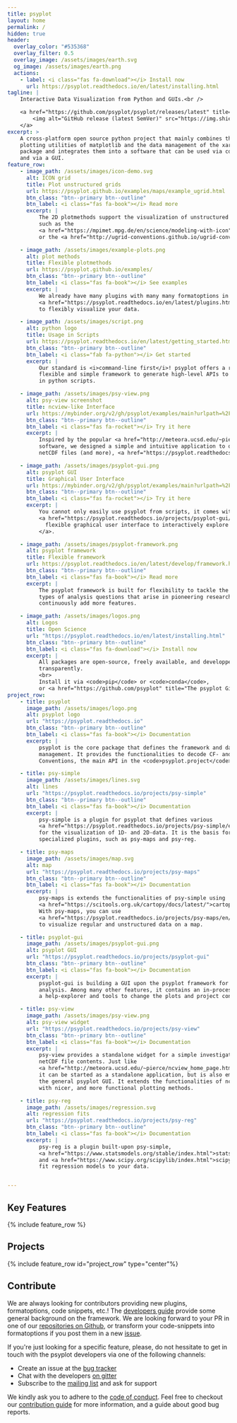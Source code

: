 ```yaml
---
title: psyplot
layout: home
permalink: /
hidden: true
header:
  overlay_color: "#535368"
  overlay_filter: 0.5
  overlay_image: /assets/images/earth.svg
  og_image: /assets/images/earth.png
  actions:
    - label: <i class="fas fa-download"></i> Install now
      url: https://psyplot.readthedocs.io/en/latest/installing.html
tagline: |
    Interactive Data Visualization from Python and GUIs.<br />

    <a href="https://github.com/psyplot/psyplot/releases/latest" title="Latest release on GitHub">
        <img alt="GitHub release (latest SemVer)" src="https://img.shields.io/github/v/release/psyplot/psyplot?label=Latest%20release">
    </a>
excerpt: >
    A cross-platform open source python project that mainly combines the
    plotting utilities of matplotlib and the data management of the xarray
    package and integrates them into a software that can be used via command-line
    and via a GUI.
feature_row:
    - image_path: /assets/images/icon-demo.svg
      alt: ICON grid
      title: Plot unstructured grids
      url: https://psyplot.github.io/examples/maps/example_ugrid.html
      btn_class: "btn--primary btn--outline"
      btn_label: <i class="fas fa-book"></i> Read more
      excerpt: |
          The 2D plotmethods support the visualization of unstructured grids,
          such as the
          <a href="https://mpimet.mpg.de/en/science/modeling-with-icon" title="ICON Earth system model of the Max-Planck-Institute for Meteorology">ICON</a> model
          or the <a href="http://ugrid-conventions.github.io/ugrid-conventions/">UGRID</a> conventions.

    - image_path: /assets/images/example-plots.png
      alt: plot methods
      title: Flexible plotmethods
      url: https://psyplot.github.io/examples/
      btn_class: "btn--primary btn--outline"
      btn_label: <i class="fas fa-book"></i> See examples
      excerpt: |
          We already have many plugins with many many formatoptions in existing
          <a href="https://psyplot.readthedocs.io/en/latest/plugins.html">plugins</a>
          to flexibly visualize your data.

    - image_path: /assets/images/script.png
      alt: python logo
      title: Usage in Scripts
      url: https://psyplot.readthedocs.io/en/latest/getting_started.html
      btn_class: "btn--primary btn--outline"
      btn_label: <i class="fab fa-python"></i> Get started
      excerpt: |
          Our standard is <i>command-line first</i>! psyplot offers a rich,
          flexible and simple framework to generate high-level APIs to be used
          in python scripts.

    - image_path: /assets/images/psy-view.png
      alt: psy-view screenshot
      title: ncview-like Interface
      url: https://mybinder.org/v2/gh/psyplot/examples/main?urlpath=%2Fdesktop
      btn_class: "btn--primary btn--outline"
      btn_label: <i class="fas fa-rocket"></i> Try it here
      excerpt: |
          Inspired by the popular <a href="http://meteora.ucsd.edu/~pierce/ncview_home_page.html">ncview</a>
          software, we designed a simple and intuitive application to open
          netCDF files (and more), <a href="https://psyplot.readthedocs.io/projects/psy-view/en/latest/">psy-view</a>.

    - image_path: /assets/images/psyplot-gui.png
      alt: psyplot GUI
      title: Graphical User Interface
      url: https://mybinder.org/v2/gh/psyplot/examples/main?urlpath=%2Fdesktop
      btn_class: "btn--primary btn--outline"
      btn_label: <i class="fas fa-rocket"></i> Try it here
      excerpt: |
          You cannot only easily use psyplot from scripts, it comes with a
          <a href="https://psyplot.readthedocs.io/projects/psyplot-gui/en/latest/">
            flexible graphical user interface to interactively explore your data
          </a>.

    - image_path: /assets/images/psyplot-framework.png
      alt: psyplot framework
      title: Flexible framework
      url: https://psyplot.readthedocs.io/en/latest/develop/framework.html
      btn_class: "btn--primary btn--outline"
      btn_label: <i class="fas fa-book"></i> Read more
      excerpt: |
          The psyplot framework is built for flexibility to tackle the different
          types of analysis questions that arise in pioneering research, and to
          continuously add more features.

    - image_path: /assets/images/logos.png
      alt: Logos
      title: Open Science
      url: "https://psyplot.readthedocs.io/en/latest/installing.html"
      btn_class: "btn--primary btn--outline"
      btn_label: <i class="fas fa-download"></i> Install now
      excerpt: |
          All packages are open-source, freely available, and developped
          transparently.
          <br>
          Install it via <code>pip</code> or <code>conda</code>,
          or <a href="https://github.com/psyplot" title="The psyplot GitHub organization">get the source code on GitHub</a>.
project_row:
    - title: psyplot
      image_path: /assets/images/logo.png
      alt: psyplot logo
      url: "https://psyplot.readthedocs.io"
      btn_class: "btn--primary btn--outline"
      btn_label: <i class="fas fa-book"></i> Documentation
      excerpt: |
          psyplot is the core package that defines the framework and data
          management. It provides the functionalities to decode CF- and UGRID-
          Conventions, the main API in the <code>psyplot.project</code> module.

    - title: psy-simple
      image_path: /assets/images/lines.svg
      alt: lines
      url: "https://psyplot.readthedocs.io/projects/psy-simple"
      btn_class: "btn--primary btn--outline"
      btn_label: <i class="fas fa-book"></i> Documentation
      excerpt: |
          psy-simple is a plugin for psyplot that defines various
          <a href="https://psyplot.readthedocs.io/projects/psy-simple/en/latest/plot_methods.html">plot methods</a>
          for the visualization of 1D- and 2D-data. It is the basis for more
          specialized plugins, such as psy-maps and psy-reg.

    - title: psy-maps
      image_path: /assets/images/map.svg
      alt: map
      url: "https://psyplot.readthedocs.io/projects/psy-maps"
      btn_class: "btn--primary btn--outline"
      btn_label: <i class="fas fa-book"></i> Documentation
      excerpt: |
          psy-maps is extends the functionalities of psy-simple using
          <a href="https://scitools.org.uk/cartopy/docs/latest/">cartopy</a>.
          With psy-maps, you can use
          <a href="https://psyplot.readthedocs.io/projects/psy-maps/en/latest/plot_methods.html">plot methods</a>
          to visualize regular and unstructured data on a map.

    - title: psyplot-gui
      image_path: /assets/images/psyplot-gui.png
      alt: psyplot GUI
      url: "https://psyplot.readthedocs.io/projects/psyplot-gui"
      btn_class: "btn--primary btn--outline"
      btn_label: <i class="fas fa-book"></i> Documentation
      excerpt: |
          psyplot-gui is building a GUI upon the psyplot framework for interactive
          analysis. Among many other features, it contains an in-process terminal,
          a help-explorer and tools to change the plots and project contents.

    - title: psy-view
      image_path: /assets/images/psy-view.png
      alt: psy-view widget
      url: "https://psyplot.readthedocs.io/projects/psy-view"
      btn_class: "btn--primary btn--outline"
      btn_label: <i class="fas fa-book"></i> Documentation
      excerpt: |
          psy-view provides a standalone widget for a simple investigation of
          netCDF file contents. Just like
          <a href="http://meteora.ucsd.edu/~pierce/ncview_home_page.html">ncview</a>
          it can be started as a standalone application, but is also embedded in
          the general psyplot GUI. It extends the functionalities of ncview
          with nicer, and more functional plotting methods.

    - title: psy-reg
      image_path: /assets/images/regression.svg
      alt: regression fits
      url: "https://psyplot.readthedocs.io/projects/psy-reg"
      btn_class: "btn--primary btn--outline"
      btn_label: <i class="fas fa-book"></i> Documentation
      excerpt: |
          psy-reg is a plugin built-upon psy-simple,
          <a href="https://www.statsmodels.org/stable/index.html">statsmodels</a>
          and <a href="https://www.scipy.org/scipylib/index.html">scipy</a> to
          fit regression models to your data.


---
```

## Key Features
{% include feature_row %}

## Projects

{% include feature_row id="project_row" type="center"%}

## Contribute
We are always looking for contributors providing new plugins, formatoptions,
code snippets, etc.! The [developers guide][devguide] provide some general
background on the framework. We are looking forward to your PR in one of our
[repositories on Github][github], or transform your code-snippets into
formatoptions if you post them in a new [issue][issues].

If you're just looking for a specific feature, please, do not hessitate to get
in touch with the psyplot developers via one of the following channels:

- Create an issue at the [bug tracker][issues]
- Chat with the developers [on gitter][gitter]
- Subscribe to the [mailing list][mailing list] and ask for support

We kindly ask you to adhere to the [code of conduct][coc]. Feel free to
checkout our [contribution guide][contrib] for more information, and a guide
about good bug reports.


[github]: https://github.com/psyplot
[devguide]: https://psyplot.readthedocs.io/en/latest/develop/index.html
[issues]: https://github.com/psyplot/psyplot/issues
[gitter]: https://gitter.im/psyplot/community
[mailing list]: https://www.listserv.dfn.de/sympa/subscribe/psyplot
[coc]: https://github.com/psyplot/psyplot/blob/master/CODE_OF_CONDUCT.md
[contrib]: https://github.com/psyplot/psyplot/blob/master/CONTRIBUTING.md
